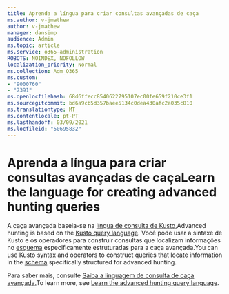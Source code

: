 ```yaml
---
title: Aprenda a língua para criar consultas avançadas de caça
ms.author: v-jmathew
author: v-jmathew
manager: dansimp
audience: Admin
ms.topic: article
ms.service: o365-administration
ROBOTS: NOINDEX, NOFOLLOW
localization_priority: Normal
ms.collection: Adm_O365
ms.custom:
- "9000760"
- "7391"
ms.openlocfilehash: 68d6ffecc8540622795107ec00fe659f210ce3f1
ms.sourcegitcommit: bd6a9cb5d357baee5134c0dea430afc2a035c810
ms.translationtype: MT
ms.contentlocale: pt-PT
ms.lasthandoff: 03/09/2021
ms.locfileid: "50695832"
---
```

# <a name="learn-the-language-for-creating-advanced-hunting-queries"></a><span data-ttu-id="45b86-102">Aprenda a língua para criar consultas avançadas de caça</span><span class="sxs-lookup"><span data-stu-id="45b86-102">Learn the language for creating advanced hunting queries</span></span>

<span data-ttu-id="45b86-103">A caça avançada baseia-se na [língua de consulta de Kusto.](https://go.microsoft.com/fwlink/?linkid=2144620)</span><span class="sxs-lookup"><span data-stu-id="45b86-103">Advanced hunting is based on the [Kusto query language](https://go.microsoft.com/fwlink/?linkid=2144620).</span></span> <span data-ttu-id="45b86-104">Você pode usar a sintaxe de Kusto e os operadores para construir consultas que localizam informações no [esquema](https://go.microsoft.com/fwlink/?linkid=2144621) especificamente estruturadas para a caça avançada.</span><span class="sxs-lookup"><span data-stu-id="45b86-104">You can use Kusto syntax and operators to construct queries that locate information in the [schema](https://go.microsoft.com/fwlink/?linkid=2144621) specifically structured for advanced hunting.</span></span>

<span data-ttu-id="45b86-105">Para saber mais, consulte [Saiba a linguagem de consulta de caça avançada.](https://go.microsoft.com/fwlink/?linkid=2144518)</span><span class="sxs-lookup"><span data-stu-id="45b86-105">To learn more, see [Learn the advanced hunting query language](https://go.microsoft.com/fwlink/?linkid=2144518).</span></span>
